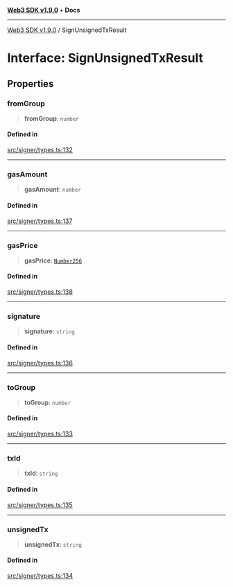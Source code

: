 [**Web3 SDK v1.9.0**](../README.md) • **Docs**

***

[Web3 SDK v1.9.0](../globals.md) / SignUnsignedTxResult

# Interface: SignUnsignedTxResult

## Properties

### fromGroup

> **fromGroup**: `number`

#### Defined in

[src/signer/types.ts:132](https://github.com/Mystic-Nayy/alephium-web3/blob/c1afd789a197ce5fe21f08c2965942090157c33d/packages/web3/src/signer/types.ts#L132)

***

### gasAmount

> **gasAmount**: `number`

#### Defined in

[src/signer/types.ts:137](https://github.com/Mystic-Nayy/alephium-web3/blob/c1afd789a197ce5fe21f08c2965942090157c33d/packages/web3/src/signer/types.ts#L137)

***

### gasPrice

> **gasPrice**: [`Number256`](../type-aliases/Number256.md)

#### Defined in

[src/signer/types.ts:138](https://github.com/Mystic-Nayy/alephium-web3/blob/c1afd789a197ce5fe21f08c2965942090157c33d/packages/web3/src/signer/types.ts#L138)

***

### signature

> **signature**: `string`

#### Defined in

[src/signer/types.ts:136](https://github.com/Mystic-Nayy/alephium-web3/blob/c1afd789a197ce5fe21f08c2965942090157c33d/packages/web3/src/signer/types.ts#L136)

***

### toGroup

> **toGroup**: `number`

#### Defined in

[src/signer/types.ts:133](https://github.com/Mystic-Nayy/alephium-web3/blob/c1afd789a197ce5fe21f08c2965942090157c33d/packages/web3/src/signer/types.ts#L133)

***

### txId

> **txId**: `string`

#### Defined in

[src/signer/types.ts:135](https://github.com/Mystic-Nayy/alephium-web3/blob/c1afd789a197ce5fe21f08c2965942090157c33d/packages/web3/src/signer/types.ts#L135)

***

### unsignedTx

> **unsignedTx**: `string`

#### Defined in

[src/signer/types.ts:134](https://github.com/Mystic-Nayy/alephium-web3/blob/c1afd789a197ce5fe21f08c2965942090157c33d/packages/web3/src/signer/types.ts#L134)
